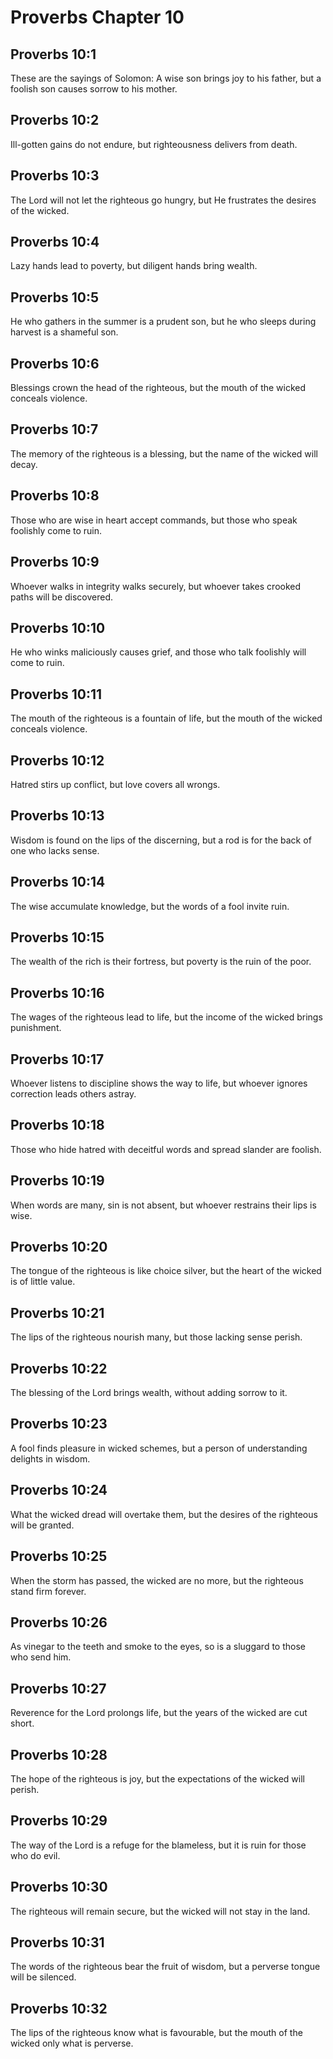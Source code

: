 # Proverbs Chapter 10

## Proverbs 10:1
These are the sayings of Solomon: A wise son brings joy to his father, but a foolish son causes sorrow to his mother.

## Proverbs 10:2
Ill-gotten gains do not endure, but righteousness delivers from death.

## Proverbs 10:3
The Lord will not let the righteous go hungry, but He frustrates the desires of the wicked.

## Proverbs 10:4
Lazy hands lead to poverty, but diligent hands bring wealth.

## Proverbs 10:5
He who gathers in the summer is a prudent son, but he who sleeps during harvest is a shameful son.

## Proverbs 10:6
Blessings crown the head of the righteous, but the mouth of the wicked conceals violence.

## Proverbs 10:7
The memory of the righteous is a blessing, but the name of the wicked will decay.

## Proverbs 10:8
Those who are wise in heart accept commands, but those who speak foolishly come to ruin.

## Proverbs 10:9
Whoever walks in integrity walks securely, but whoever takes crooked paths will be discovered.

## Proverbs 10:10
He who winks maliciously causes grief, and those who talk foolishly will come to ruin.

## Proverbs 10:11
The mouth of the righteous is a fountain of life, but the mouth of the wicked conceals violence.

## Proverbs 10:12
Hatred stirs up conflict, but love covers all wrongs.

## Proverbs 10:13
Wisdom is found on the lips of the discerning, but a rod is for the back of one who lacks sense.

## Proverbs 10:14
The wise accumulate knowledge, but the words of a fool invite ruin.

## Proverbs 10:15
The wealth of the rich is their fortress, but poverty is the ruin of the poor.

## Proverbs 10:16
The wages of the righteous lead to life, but the income of the wicked brings punishment.

## Proverbs 10:17
Whoever listens to discipline shows the way to life, but whoever ignores correction leads others astray.

## Proverbs 10:18
Those who hide hatred with deceitful words and spread slander are foolish.

## Proverbs 10:19
When words are many, sin is not absent, but whoever restrains their lips is wise.

## Proverbs 10:20
The tongue of the righteous is like choice silver, but the heart of the wicked is of little value.

## Proverbs 10:21
The lips of the righteous nourish many, but those lacking sense perish.

## Proverbs 10:22
The blessing of the Lord brings wealth, without adding sorrow to it.

## Proverbs 10:23
A fool finds pleasure in wicked schemes, but a person of understanding delights in wisdom.

## Proverbs 10:24
What the wicked dread will overtake them, but the desires of the righteous will be granted.

## Proverbs 10:25
When the storm has passed, the wicked are no more, but the righteous stand firm forever.

## Proverbs 10:26
As vinegar to the teeth and smoke to the eyes, so is a sluggard to those who send him.

## Proverbs 10:27
Reverence for the Lord prolongs life, but the years of the wicked are cut short.

## Proverbs 10:28
The hope of the righteous is joy, but the expectations of the wicked will perish.

## Proverbs 10:29
The way of the Lord is a refuge for the blameless, but it is ruin for those who do evil.

## Proverbs 10:30
The righteous will remain secure, but the wicked will not stay in the land.

## Proverbs 10:31
The words of the righteous bear the fruit of wisdom, but a perverse tongue will be silenced.

## Proverbs 10:32
The lips of the righteous know what is favourable, but the mouth of the wicked only what is perverse.
